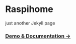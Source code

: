 # Raspihome

just another Jekyll page

### [Demo & Documentation &rarr;](http://chibicode.github.io/solo)
